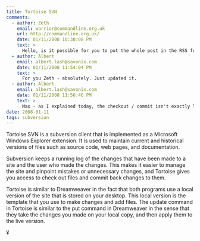 ```yaml
---
title: Tortoise SVN
comments:
  - author: Zeth
    email: warrior@commandline.org.uk
    url: http://commandline.org.uk/
    date: 01/11/2008 10:30:08 PM
    text: >
      Hello, is it possible for you to put the whole post in the RSS feed? I read the blogs via an RSS Reader (Straw), and I often leave the house, my RSS reader downloads all the blogs in the morning and I might not have the network after that.
  - author: Albert
    email: albert.lash@savonix.com
    date: 01/11/2008 11:54:04 PM
    text: >
      For you Zeth - absolutely. Just updated it.
  - author: Albert
    email: albert.lash@savonix.com
    date: 01/11/2008 11:56:46 PM
    text: >
      Max - as I explained today, the checkout / commit isn't exactly like Dreamweaver's PUT command, but they are similar enough to make the comparison. When you commit new changes via subversion, they don't go to a live site like with dreamweaver, they go to the repository, which can't be run directly. I then check them out onto another server to run  the application, run the test, or serve the page.
date: 2008-01-11
tags: subversion
---
```

Tortoise SVN is a subversion client that is implemented as a Microsoft Windows Explorer extension.  It is used to maintain current and historical versions of files such as source code, web pages, and documentation.

Subversion keeps a running log of the changes that have been made to a site and the user who made the changes.  This makes it easier to manage the site and pinpoint mistakes or unnecessary changes, and Tortoise gives you access to check out files and commit back changes to them.

Tortoise is similar to Dreamweaver in the fact that both programs use a local version of the site that is stored on your desktop.  This local version is the template that you use to make changes and add files.  The update command in Tortoise is similar to the put command in Dreamweaver in the sense that they take the changes you made on your local copy, and then apply them to the live version.

¥

